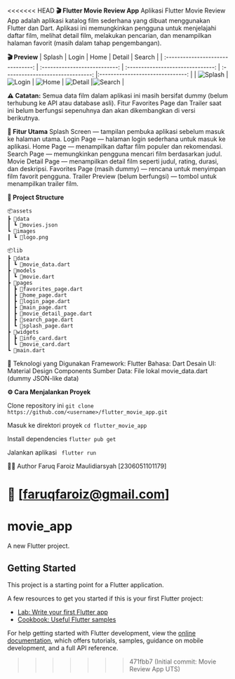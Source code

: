 <<<<<<< HEAD
**🎬 Flutter Movie Review App**
Aplikasi Flutter Movie Review App adalah aplikasi katalog film sederhana yang dibuat menggunakan Flutter dan Dart.
Aplikasi ini memungkinkan pengguna untuk menjelajahi daftar film, melihat detail film, melakukan pencarian, dan menampilkan halaman favorit (masih dalam tahap pengembangan).

**🎬 Preview**
|               Splash              |              Login             |               Home              |               Detail              |               Search             |
| :-------------------------------: | :---------------------------: | :-------------------------------: | :-------------------------------: |:-------------------------------: |
| ![Splash](screenshots/splash.png) | ![Login](screenshots/login.png) | ![Home](screenshots/home.png) | ![Detail](screenshots/detail.png) |![Search](screenshots/search.png) |


**⚠️ Catatan:**
Semua data film dalam aplikasi ini masih bersifat dummy (belum terhubung ke API atau database asli).
Fitur Favorites Page dan Trailer saat ini belum berfungsi sepenuhnya dan akan dikembangkan di versi berikutnya.

**🚀 Fitur Utama**
Splash Screen — tampilan pembuka aplikasi sebelum masuk ke halaman utama.
Login Page — halaman login sederhana untuk masuk ke aplikasi.
Home Page — menampilkan daftar film populer dan rekomendasi.
Search Page — memungkinkan pengguna mencari film berdasarkan judul.
Movie Detail Page — menampilkan detail film seperti judul, rating, durasi, dan deskripsi.
Favorites Page (masih dummy) — rencana untuk menyimpan film favorit pengguna.
Trailer Preview (belum berfungsi) — tombol untuk menampilkan trailer film.

**🧩 Project Structure**
```
📦assets
┣ 📂data
┃ ┗ 📜movies.json
┗ 📂images
┃ ┗ 📜logo.png

📦lib
┣ 📂data
┃ ┗ 📜movie_data.dart
┣ 📂models
┃ ┗ 📜movie.dart
┣ 📂pages
┃ ┣ 📜favorites_page.dart
┃ ┣ 📜home_page.dart
┃ ┣ 📜login_page.dart
┃ ┣ 📜main_page.dart
┃ ┣ 📜movie_detail_page.dart
┃ ┣ 📜search_page.dart
┃ ┗ 📜splash_page.dart
┣ 📂widgets
┃ ┣ 📜info_card.dart
┃ ┗ 📜movie_card.dart
┗ 📜main.dart

```

 🧠 Teknologi yang Digunakan
Framework: Flutter
Bahasa: Dart
Desain UI: Material Design Components
Sumber Data: File lokal movie_data.dart (dummy JSON-like data)

**⚙️ Cara Menjalankan Proyek**

Clone repository ini
``` git clone https://github.com/<username>/flutter_movie_app.git ```

Masuk ke direktori proyek
``` cd flutter_movie_app ```

Install dependencies
``` flutter pub get ```

Jalankan aplikasi
``` flutter run```

🧑‍💻 Author
Faruq Faroiz Maulidiarsyah [2306051101179]

📧 [faruqfaroiz@gmail.com]
=======
# movie_app

A new Flutter project.

## Getting Started

This project is a starting point for a Flutter application.

A few resources to get you started if this is your first Flutter project:

- [Lab: Write your first Flutter app](https://docs.flutter.dev/get-started/codelab)
- [Cookbook: Useful Flutter samples](https://docs.flutter.dev/cookbook)

For help getting started with Flutter development, view the
[online documentation](https://docs.flutter.dev/), which offers tutorials,
samples, guidance on mobile development, and a full API reference.
>>>>>>> 471fbb7 (Initial commit: Movie Review App UTS)

